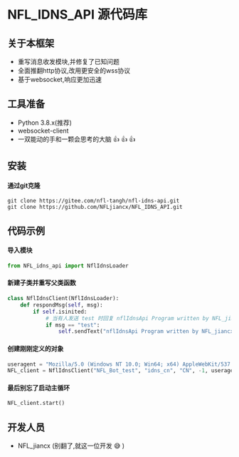 # NFL_IDNS_API 源代码库

## 关于本框架
- 重写消息收发模块,并修复了已知问题
- 全面推翻http协议,改用更安全的wss协议
- 基于websocket,响应更加迅速

## 工具准备
- Python 3.8.x(推荐)
- websocket-client
- 一双能动的手和一颗会思考的大脑 :thumbsup:  :thumbsup:  :thumbsup: 

## 安装
#### 通过git克隆
```
git clone https://gitee.com/nfl-tangh/nfl-idns-api.git
git clone https://github.com/NFLjiancx/NFL_IDNS_API.git
```

## 代码示例
#### 导入模块
```python
from NFL_idns_api import NflIdnsLoader
```

#### 新建子类并重写父类函数
```python
class NflIdnsClient(NflIdnsLoader):
    def respondMsg(self, msg):
        if self.isinited:
            # 当有人发送 test 时回复 nflIdnsApi Program written by NFL_jiancx.
            if msg == "test": 
                self.sendText("nflIdnsApi Program written by NFL_jiancx.")
```

#### 创建刚刚定义的对象
```python
useragent = "Mozilla/5.0 (Windows NT 10.0; Win64; x64) AppleWebKit/537.36 (KHTML, like Gecko) Chrome/127.0.0.0 Safari/537.36 Edg/127.0.0.0"
NFL_client = NflIdnsClient("NFL_Bot_test", "idns_cn", "CN", -1, useragent)
```

#### 最后别忘了启动主循环
```python
NFL_client.start()
```


## 开发人员
- NFL_jiancx
(别翻了,就这一位开发 :sweat_smile: )
